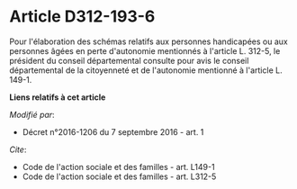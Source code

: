 # Article D312-193-6

Pour l'élaboration des schémas relatifs aux personnes handicapées ou aux personnes âgées en perte d'autonomie mentionnés à
l'article L. 312-5, le président du conseil départemental consulte pour avis le conseil départemental de la citoyenneté et de
l'autonomie mentionné à l'article L. 149-1.

**Liens relatifs à cet article**

_Modifié par_:

  - Décret n°2016-1206 du 7 septembre 2016 - art. 1

_Cite_:

  - Code de l'action sociale et des familles - art. L149-1
  - Code de l'action sociale et des familles - art. L312-5
